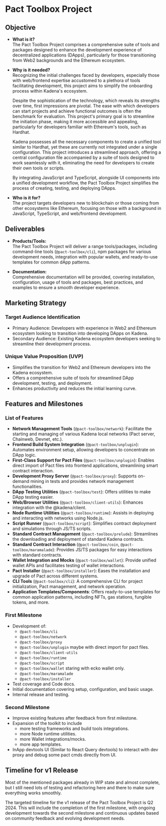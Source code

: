 # Pact Toolbox Project

## Objective

- **What is it?**  
  The Pact Toolbox Project comprises a comprehensive suite of tools and packages designed to enhance the development experience of decentralized applications (DApps), particularly for those transitioning from Web2 backgrounds and the Ethereum ecosystem.

- **Why is it needed?**  
  Recognizing the initial challenges faced by developers, especially those with web/frontend expertise accustomed to a plethora of tools facilitating development, this project aims to simplify the onboarding process within Kadena's ecosystem.

  Despite the sophistication of the technology, which reveals its strengths over time, first impressions are pivotal. The ease with which developers can start projects and achieve functional outcomes is often the benchmark for evaluation. This project's primary goal is to streamline the initiation phase, making it more accessible and appealing, particularly for developers familiar with Ethereum's tools, such as Hardhat.

  Kadena possesses all the necessary components to create a unified tool similar to Hardhat, yet these are currently not integrated under a single configuration. This project introduces a streamlined approach, offering a central configuration file accompanied by a suite of tools designed to work seamlessly with it, eliminating the need for developers to create their own tools or scripts.

  By integrating JavaScript and TypeScript, alongside UI components into a unified development workflow, the Pact Toolbox Project simplifies the process of creating, testing, and deploying DApps.

- **Who is it for?**  
  The project targets developers new to blockchain or those coming from other ecosystems like Ethereum, focusing on those with a background in JavaScript, TypeScript, and web/frontend development.

## Deliverables

- **Products/Tools:**  
  The Pact Toolbox Project will deliver a range tools/packages, including command-line tools (`@pact-toolbox/cli`), npm packages for various development needs, integration with popular wallets, and ready-to-use templates for common dApp patterns.

- **Documentation:**  
  Comprehensive documentation will be provided, covering installation, configuration, usage of tools and packages, best practices, and examples to ensure a smooth developer experience.

## Marketing Strategy

<!-- NOTE I dent fully understand what I need to write here but chatgpt helped with these :D  -->
### Target Audience Identification

- Primary Audience: Developers with experience in Web2 and Ethereum ecosystem looking to transition into developing DApps on Kadena.
- Secondary Audience: Existing Kadena ecosystem developers seeking to streamline their development process.

### Unique Value Proposition (UVP)

- Simplifies the transition for Web2 and Ethereum developers into the Kadena ecosystem.
- Offers a comprehensive suite of tools for streamlined DApp development, testing, and deployment.
- Enhances productivity and reduces the initial learning curve.

## Features and Milestones

### List of Features

- **Network Management Tools** (`@pact-toolbox/network`): Facilitate the starting and managing of various Kadena local networks (Pact server, Chainweb, Devnet, etc.).
- **Frontend Build System Integration** (`@pact-toolbox/unplugin`): Automates environment setup, allowing developers to concentrate on DApp logic.
- **First-Class Support for Pact Files** (`@pact-toolbox/unplugin`): Enables direct import of Pact files into frontend applications, streamlining smart contract interaction.
- **Development Proxy Server** (`@pact-toolbox/proxy`): Supports on-demand mining in tests and provides network management functionalities.
- **DApp Testing Utilities** (`@pact-toolbox/test`): Offers utilities to make DApp testing easier.
- **Web/Browser Utilities** (`@pact-toolbox/client-utils`): Enhances integration with the @kadena/client.
- **Node Runtime Utilities** (`@pact-toolbox/runtime`): Assists in deploying and interacting with networks using Node.js.
- **Script Runner** (`@pact-toolbox/script`): Simplifies contract deployment and simulations through JS/TS scripts.
- **Standard Contract Management** (`@pact-toolbox/prelude`): Streamlines the downloading and deployment of standard Kadena contracts.
- **Standard Contract Interaction** (`@pact-toolbox/coin`, `@pact-toolbox/maramalade`): Provides JS/TS packages for easy interactions with standard contracts.
- **Wallet Integration and Mocks** (`@pact-toolbox/wallet`): Provide unified wallet APIs and facilitates testing of wallet interactions.
- **Pact Installer** (`@pact-toolbox/installer`): Eases the installation and upgrade of Pact across different systems.
- **CLI Tools** (`@pact-toolbox/cli`): A comprehensive CLI for project initialization, Pact management, and network operation.
- **Application Templates/Components**: Offers ready-to-use templates for common application patterns, including NFTs, gas stations, fungible tokens, and more.


### First Milestone

- Development of:
  - `@pact-toolbox/cli`
  - `@pact-toolbox/network`
  - `@pact-toolbox/proxy`
  - `@pact-toolbox/unplugin` maybe with direct import for pact files.
  - `@pact-toolbox/client-utils`
  - `@pact-toolbox/runtime`
  - `@pact-toolbox/script`
  - `@pact-toolbox/wallet` staring with ecko wallet only.
  - `@pact-toolbox/maramalade`
  - `@pact-toolbox/installer`
- Test coverage and Code docs.
- Initial documentation covering setup, configuration, and basic usage.
- Internal release and testing.

### Second Milestone

- Improve existing features after feedback from first milestone.
- Expansion of the toolkit to include
  - more testing frameworks and build tools integrations.
  - more Node runtime utilities.
  - more Wallet integrations/mocks.
  - more app templates.
- InApp devtools UI (Similar to React Query devtools) to interact with dev proxy and debug some pact cmds directly from UI.

## Timeline for v1 Release

Most of the mentioned packages already in WIP state and almost complete, but I still need lots of testing and refactoring here and there to make sure everything works smoothly.

<!-- This is an example, depending of the time and process could be different still need to check -->
The targeted timeline for the v1 release of the Pact Toolbox Project is Q2 2024. This will include the completion of the first milestone, with ongoing development towards the second milestone and continuous updates based on community feedback and evolving development needs.
